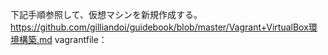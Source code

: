 下記手順参照して、仮想マシンを新規作成する。
https://github.com/gilliandoi/guidebook/blob/master/Vagrant+VirtualBox環境構築.md
vagrantfile：
